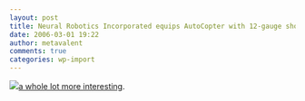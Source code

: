 ```yaml
---
layout: post
title: Neural Robotics Incorporated equips AutoCopter with 12-gauge shotgun
date: 2006-03-01 19:22
author: metavalent
comments: true
categories: wp-import
---
```

<!--Lead Photo --><a href="https://www.engadget.com/2006/03/01/neural-robotics-incorporated-equips-autocopter-with-12-gauge-sho/"><img src="https://web.archive.org/web/*/https://awebcamdarkly.com/">a whole lot more interesting</a>.
